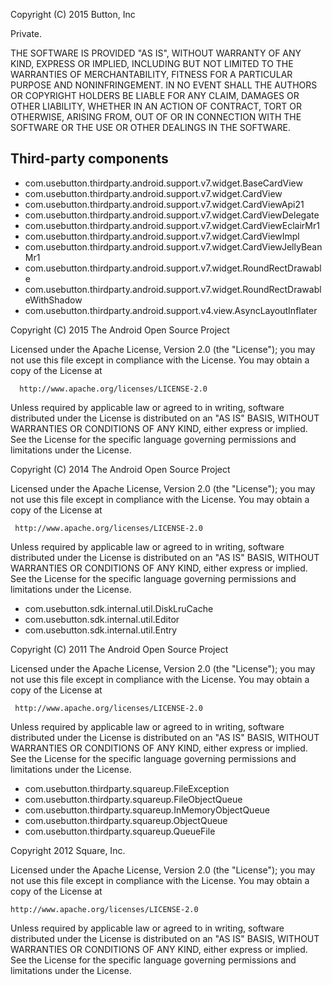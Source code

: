 Copyright (C) 2015 Button, Inc

Private.

THE SOFTWARE IS PROVIDED "AS IS", WITHOUT WARRANTY OF ANY KIND, EXPRESS OR
IMPLIED, INCLUDING BUT NOT LIMITED TO THE WARRANTIES OF MERCHANTABILITY,
FITNESS FOR A PARTICULAR PURPOSE AND NONINFRINGEMENT. IN NO EVENT SHALL THE
AUTHORS OR COPYRIGHT HOLDERS BE LIABLE FOR ANY CLAIM, DAMAGES OR OTHER
LIABILITY, WHETHER IN AN ACTION OF CONTRACT, TORT OR OTHERWISE, ARISING FROM,
OUT OF OR IN CONNECTION WITH THE SOFTWARE OR THE USE OR OTHER DEALINGS IN
THE SOFTWARE.

## Third-party components

* com.usebutton.thirdparty.android.support.v7.widget.BaseCardView
* com.usebutton.thirdparty.android.support.v7.widget.CardView
* com.usebutton.thirdparty.android.support.v7.widget.CardViewApi21
* com.usebutton.thirdparty.android.support.v7.widget.CardViewDelegate
* com.usebutton.thirdparty.android.support.v7.widget.CardViewEclairMr1
* com.usebutton.thirdparty.android.support.v7.widget.CardViewImpl
* com.usebutton.thirdparty.android.support.v7.widget.CardViewJellyBeanMr1
* com.usebutton.thirdparty.android.support.v7.widget.RoundRectDrawable
* com.usebutton.thirdparty.android.support.v7.widget.RoundRectDrawableWithShadow
* com.usebutton.thirdparty.android.support.v4.view.AsyncLayoutInflater

Copyright (C) 2015 The Android Open Source Project

Licensed under the Apache License, Version 2.0 (the "License");
you may not use this file except in compliance with the License.
You may obtain a copy of the License at

      http://www.apache.org/licenses/LICENSE-2.0

Unless required by applicable law or agreed to in writing, software
distributed under the License is distributed on an "AS IS" BASIS,
WITHOUT WARRANTIES OR CONDITIONS OF ANY KIND, either express or implied.
See the License for the specific language governing permissions and
limitations under the License.

Copyright (C) 2014 The Android Open Source Project

Licensed under the Apache License, Version 2.0 (the "License");
you may not use this file except in compliance with the License.
You may obtain a copy of the License at

     http://www.apache.org/licenses/LICENSE-2.0

Unless required by applicable law or agreed to in writing, software
distributed under the License is distributed on an "AS IS" BASIS,
WITHOUT WARRANTIES OR CONDITIONS OF ANY KIND, either express or implied.
See the License for the specific language governing permissions and
limitations under the License.

 * com.usebutton.sdk.internal.util.DiskLruCache
 * com.usebutton.sdk.internal.util.Editor
 * com.usebutton.sdk.internal.util.Entry

Copyright (C) 2011 The Android Open Source Project

Licensed under the Apache License, Version 2.0 (the "License");
you may not use this file except in compliance with the License.
You may obtain a copy of the License at

     http://www.apache.org/licenses/LICENSE-2.0

Unless required by applicable law or agreed to in writing, software
distributed under the License is distributed on an "AS IS" BASIS,
WITHOUT WARRANTIES OR CONDITIONS OF ANY KIND, either express or implied.
See the License for the specific language governing permissions and
limitations under the License.

* com.usebutton.thirdparty.squareup.FileException
* com.usebutton.thirdparty.squareup.FileObjectQueue
* com.usebutton.thirdparty.squareup.InMemoryObjectQueue
* com.usebutton.thirdparty.squareup.ObjectQueue
* com.usebutton.thirdparty.squareup.QueueFile

Copyright 2012 Square, Inc.

Licensed under the Apache License, Version 2.0 (the "License");
you may not use this file except in compliance with the License.
You may obtain a copy of the License at

    http://www.apache.org/licenses/LICENSE-2.0

Unless required by applicable law or agreed to in writing, software
distributed under the License is distributed on an "AS IS" BASIS,
WITHOUT WARRANTIES OR CONDITIONS OF ANY KIND, either express or implied.
See the License for the specific language governing permissions and
limitations under the License.
